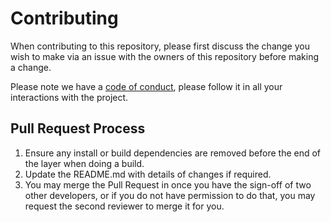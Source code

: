 # Contributing

When contributing to this repository, please first discuss the change you wish to make via an issue 
with the owners of this repository before making a change. 

Please note we have a [code of conduct](https://github.com/FalseDev/api-config/blob/main/CODE_OF_CONDUCT.md), please follow it in all your interactions with the project.

## Pull Request Process

1. Ensure any install or build dependencies are removed before the end of the layer when doing a 
   build.
2. Update the README.md with details of changes if required.
3. You may merge the Pull Request in once you have the sign-off of two other developers, or if you 
   do not have permission to do that, you may request the second reviewer to merge it for you.
